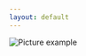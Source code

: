 ```yaml
---
layout: default
---
```

![Picture example](https://raw.githubusercontent.com/kvartirnik/website/gh-pages/images/kvartirnik_photos/27.jpg)


